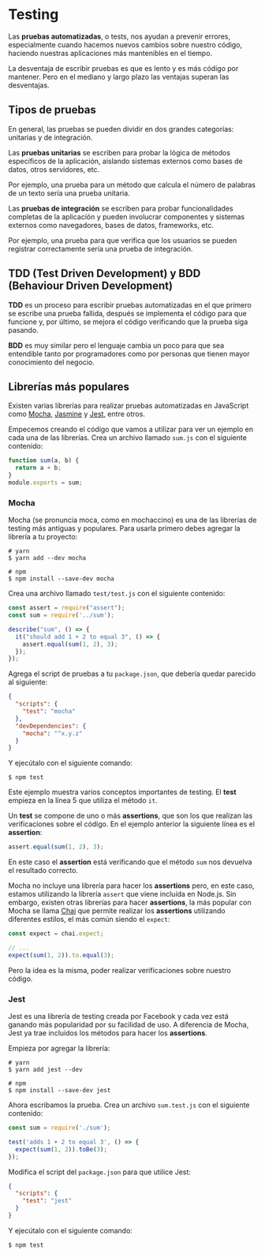 # Testing

Las **pruebas automatizadas**, o tests, nos ayudan a prevenir errores, especialmente cuando hacemos nuevos cambios sobre nuestro código, haciendo nuestras aplicaciones más mantenibles en el tiempo.

La desventaja de escribir pruebas es que es lento y es más código por mantener. Pero en el mediano y largo plazo las ventajas superan las desventajas.

## Tipos de pruebas

En general, las pruebas se pueden dividir en dos grandes categorías: unitarias y de integración.

Las **pruebas unitarias** se escriben para probar la lógica de métodos específicos de la aplicación, aislando sistemas externos como bases de datos, otros servidores, etc.

Por ejemplo, una prueba para un método que calcula el número de palabras de un texto sería una prueba unitaria.

Las **pruebas de integración** se escriben para probar funcionalidades completas de la aplicación y pueden involucrar componentes y sistemas externos como navegadores, bases de datos, frameworks, etc.

Por ejemplo, una prueba para que verifica que los usuarios se pueden registrar correctamente sería una prueba de integración.

## TDD \(Test Driven Development\) y BDD \(Behaviour Driven Development\)

**TDD** es un proceso para escribir pruebas automatizadas en el que primero se escribe una prueba fallida, después se implementa el código para que funcione y, por último, se mejora el código verificando que la prueba siga pasando.

**BDD** es muy similar pero el lenguaje cambia un poco para que sea entendible tanto por programadores como por personas que tienen mayor conocimiento del negocio.

## Librerías más populares

Existen varias librerías para realizar pruebas automatizadas en JavaScript como [Mocha](https://mochajs.org/), [Jasmine](https://jasmine.github.io/) y [Jest](https://facebook.github.io/jest/), entre otros.

Empecemos creando el código que vamos a utilizar para ver un ejemplo en cada una de las librerías. Crea un archivo llamado `sum.js` con el siguiente contenido:

```javascript
function sum(a, b) {
  return a + b;
}
module.exports = sum;
```

### Mocha

Mocha (se pronuncia moca, como en mochaccino) es una de las librerías de testing más antiguas y populares. Para usarla primero debes agregar la librería a tu proyecto:

```
# yarn
$ yarn add --dev mocha

# npm
$ npm install --save-dev mocha
```

Crea una archivo llamado `test/test.js` con el siguiente contenido:

```javascript
const assert = require("assert");
const sum = require('../sum');

describe("sum", () => {
  it("should add 1 + 2 to equal 3", () => {
    assert.equal(sum(1, 2), 3);
  });
});
```

Agrega el script de pruebas a tu `package.json`, que debería quedar parecido al siguiente:

```json
{
  "scripts": {
    "test": "mocha"
  },
  "devDependencies": {
    "mocha": "^x.y.z"
  }
}
```

Y ejecútalo con el siguiente comando:

```
$ npm test
```

Este ejemplo muestra varios conceptos importantes de testing. El **test** empieza en la línea 5 que utiliza el método `it`.

Un **test** se compone de uno o más **assertions**, que son los que realizan las verificaciones sobre el código. En el ejemplo anterior la siguiente línea es el **assertion**:

```javascript
assert.equal(sum(1, 2), 3);
```

En este caso el **assertion** está verificando que el método `sum` nos devuelva el resultado correcto.

Mocha no incluye una librería para hacer los **assertions** pero, en este caso, estamos utilizando la librería `assert` que viene incluída en Node.js. Sin embargo, existen otras librerías para hacer **assertions**, la más popular con Mocha se llama [Chai](http://www.chaijs.com/) que permite realizar los **assertions** utilizando diferentes estilos, el más común siendo el `expect`:

```javascript
const expect = chai.expect;

// ...
expect(sum(1, 2)).to.equal(3);
```

Pero la idea es la misma, poder realizar verificaciones sobre nuestro código.

### Jest

Jest es una librería de testing creada por Facebook y cada vez está ganando más popularidad por su facilidad de uso. A diferencia de Mocha, Jest ya trae incluidos los métodos para hacer los **assertions**.

Empieza por agregar la librería:

```
# yarn
$ yarn add jest --dev

# npm
$ npm install --save-dev jest
```

Ahora escribamos la prueba. Crea un archivo `sum.test.js` con el siguiente contenido:

```javascript
const sum = require('./sum');

test('adds 1 + 2 to equal 3', () => {
  expect(sum(1, 2)).toBe(3);
});
```

Modifica el script del `package.json` para que utilice Jest:

```json
{
  "scripts": {
    "test": "jest"
  }
}
```

Y ejecútalo con el siguiente comando:

```javascript
$ npm test
```
